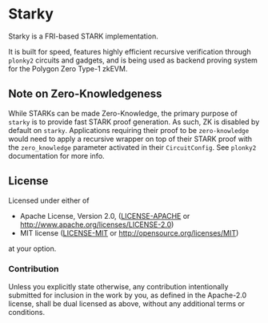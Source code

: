 # Starky

Starky is a FRI-based STARK implementation.

It is built for speed, features highly efficient recursive verification through `plonky2` circuits and gadgets, and is
being used as backend proving system for the Polygon Zero Type-1 zkEVM.

## Note on Zero-Knowledgeness

While STARKs can be made Zero-Knowledge, the primary purpose of `starky` is to provide fast STARK proof generation. As such,
ZK is disabled by default on `starky`. Applications requiring their proof to be `zero-knowledge` would need to apply a
recursive wrapper on top of their STARK proof with the `zero_knowledge` parameter activated in their `CircuitConfig`.
See `plonky2` documentation for more info.

## License

Licensed under either of

* Apache License, Version 2.0, ([LICENSE-APACHE](LICENSE-APACHE) or http://www.apache.org/licenses/LICENSE-2.0)
* MIT license ([LICENSE-MIT](LICENSE-MIT) or http://opensource.org/licenses/MIT)

at your option.


### Contribution

Unless you explicitly state otherwise, any contribution intentionally submitted for inclusion in the work by you, as defined in the Apache-2.0 license, shall be dual licensed as above, without any additional terms or conditions.
